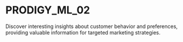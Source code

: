 # PRODIGY_ML_02
Discover interesting insights about customer behavior and preferences, providing valuable information for targeted marketing strategies.
